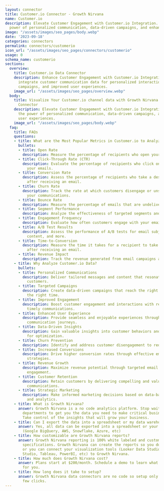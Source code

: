 ```yaml
---
layout: connector
title: Customer.io Connector - Growth Nirvana
name: Customer.io
description: Elevate Customer Engagement with Customer.io Integration. Unlock the
  power of personalized communication, data-driven campaigns, and enhanced user experiences.
image: "/assets/images/seo_pages/body.webp"
date: '2023-09-18'
categories: connectors
permalink: connectors/customerio
icon_url: "/assets/images/seo_pages/connectors/customerio"
usage: 0
schema_name: customerio
sections:
  overview:
    title: Customer.io Data Connector
    description: Enhance Customer Engagement with Customer.io Integration. Seamlessly
      integrate customer communication data for personalized interactions, targeted
      campaigns, and improved user experiences.
    image_url: "/assets/images/seo_pages/overview.webp"
  body:
    title: Visualize Your Customer.io channel data with Growth Nirvana's Customer.io
      Connector
    description: Elevate Customer Engagement with Customer.io Integration. Unlock
      the power of personalized communication, data-driven campaigns, and enhanced
      user experiences.
    image_url: "/assets/images/seo_pages/body.webp"
  faq:
    title: FAQs
    questions:
    - title: What are the Most Popular Metrics in Customer.io to Analyze?
      bullets:
      - title: Open Rate
        description: Measure the percentage of recipients who open your email communications.
      - title: Click-Through Rate (CTR)
        description: Evaluate the percentage of recipients who click on links within
          your emails.
      - title: Conversion Rate
        description: Assess the percentage of recipients who take a desired action
          after receiving an email.
      - title: Churn Rate
        description: Track the rate at which customers disengage or unsubscribe from
          your communications.
      - title: Bounce Rate
        description: Measure the percentage of emails that are undeliverable to recipients.
      - title: Segment Performance
        description: Analyze the effectiveness of targeted segments and audience groups.
      - title: Engagement Frequency
        description: Evaluate how often customers engage with your email communications.
      - title: A/B Test Results
        description: Assess the performance of A/B tests for email subject lines,
          content, and more.
      - title: Time-to-Conversion
        description: Measure the time it takes for a recipient to take a desired action
          after receiving an email.
      - title: Revenue Impact
        description: Track the revenue generated from email campaigns and communications.
    - title: Why Analyze Customer.io Data?
      bullets:
      - title: Personalized Communications
        description: Deliver tailored messages and content that resonate with individual
          customers.
      - title: Targeted Campaigns
        description: Create data-driven campaigns that reach the right audience at
          the right time.
      - title: Improved Engagement
        description: Boost customer engagement and interactions with relevant and
          timely communications.
      - title: Enhanced User Experience
        description: Provide seamless and enjoyable experiences through personalized
          communication journeys.
      - title: Data-Driven Insights
        description: Gain valuable insights into customer behaviors and preferences
          for optimization.
      - title: Churn Prevention
        description: Identify and address customer disengagement to reduce churn rates.
      - title: Increased Conversions
        description: Drive higher conversion rates through effective email communication
          strategies.
      - title: Revenue Growth
        description: Maximize revenue potential through targeted email campaigns and
          engagement.
      - title: Customer Retention
        description: Retain customers by delivering compelling and valuable email
          communications.
      - title: Strategic Marketing
        description: Make informed marketing decisions based on data-backed insights
          and analytics.
    - title: What is Growth Nirvana?
      answer: Growth Nirvana is a no code analytics platform. Stop waiting for other
        departments to get you the data you need to make critical business decisions.
        Take control of the insights that will grow your business.
    - title: Can I export the data into a spreadsheet or my data warehouse?
      answer: Yes, all data can be exported into a spreadsheet or your data warehouse
        (Google BigQuery, AWS, Snowflake, Azure, etc)
    - title: How customizable are Growth Nirvana reports?
      answer: Growth Nirvana reporting is 100% white labeled and customized to your
        specifications. Growth Nirvana can create the reports so you don’t have to
        or you can connect your visualization tools (Looker Data Studio/Google Data
        Studio, Tableau, PowerBI, etc) to Growth Nirvana.
    - title: How much does Growth Nirvana cost?
      answer: Plans start at $200/month. Schedule a demo to learn what plan is best
        for you.
    - title: How long does it take to setup?
      answer: Growth Nirvana data connectors are no code so setup only requires a
        few clicks.
---
```

